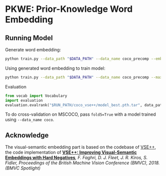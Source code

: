 # PKWE: Prior-Knowledge Word Embedding

## Running Model
Generate word embedding: 
```bash
python train.py --data_path "$DATA_PATH" --data_name coco_precomp --embed_gererate
```
Using generated word embedding to train model:
```bash
python train.py --data_path "$DATA_PATH" --data_name coco_precomp --max_violation
```
Evaluation
```python
from vocab import Vocabulary
import evaluation
evaluation.evalrank("$RUN_PATH/coco_vse++/model_best.pth.tar", data_path="$DATA_PATH", split="test")'
```
To do cross-validation on MSCOCO, pass `fold5=True` with a model trained using 
`--data_name coco`.

## Acknowledge

The visual-semantic embedding part is based on the codebase of [VSE++](https://github.com/fartashf/vsepp), the code implementation of **[VSE++: Improving Visual-Semantic Embeddings with Hard Negatives](https://arxiv.org/abs/1707.05612)***, F. Faghri, D. J. Fleet, J. R. Kiros, S. Fidler, Proceedings of the British Machine Vision Conference (BMVC),  2018. (BMVC Spotlight)*
